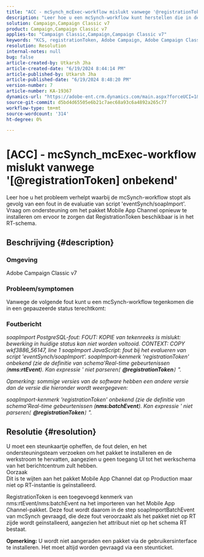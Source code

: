 ```yaml
---
title: "ACC - mcSynch_mcExec-workflow mislukt vanwege '@registrationToken unknown'"
description: "Leer hoe u een mcSynch-workflow kunt herstellen die in de gepauzeerde status terechtkomt als gevolg van een fout in de evaluatie van script 'eventSynch/soapImport'."
solution: Campaign,Campaign Classic v7
product: Campaign,Campaign Classic v7
applies-to: "Campaign Classic,Campaign,Campaign Classic v7"
keywords: "KCS, registrationToken, Adobe Campaign, Adobe Campaign Classic, ACC, mcSynch_mcExec-workflow mislukt, problemen oplossen"
resolution: Resolution
internal-notes: null
bug: false
article-created-by: Utkarsh Jha
article-created-date: "6/19/2024 8:44:14 PM"
article-published-by: Utkarsh Jha
article-published-date: "6/19/2024 8:48:20 PM"
version-number: 7
article-number: KA-19367
dynamics-url: "https://adobe-ent.crm.dynamics.com/main.aspx?forceUCI=1&pagetype=entityrecord&etn=knowledgearticle&id=0d8709ac-7c2e-ef11-840a-00224809e160"
source-git-commit: d5bd4d65505e6b21c7aec68a93c6a4892a265c77
workflow-type: tm+mt
source-wordcount: '314'
ht-degree: 0%

---
```


# [ACC] - mcSynch_mcExec-workflow mislukt vanwege &#39;[@registrationToken] onbekend&#39;


Leer hoe u het probleem verhelpt waarbij de mcSynch-workflow stopt als gevolg van een fout in de evaluatie van script &#39;eventSynch/soapImport&#39;. Vraag om ondersteuning om het pakket Mobile App Channel opnieuw te installeren om ervoor te zorgen dat RegistrationToken beschikbaar is in het RT-schema.

## Beschrijving {#description}


### Omgeving

Adobe Campaign Classic v7

### Probleem/symptomen

Vanwege de volgende fout kunt u een mcSynch-workflow tegenkomen die in een gepauzeerde status terechtkomt:

### Foutbericht

*soapImport PostgreSQL-fout: FOUT: KOPIE van tekenreeks is mislukt: bewerking in huidige status kan niet worden voltooid. CONTEXT: COPY wkf3886_56147, line 1 soapImport JavaScript: fout bij het evalueren van script &#39;eventSynch/soapImport&#39;.
soapImport-kenmerk &#39;registrationToken&#39; onbekend (zie de definitie van schema&#39;Real-time gebeurtenissen (<b>nms:rtEvent</b>). Kan expressie &#39; niet parseren`[` <b>@registrationToken</b>`]` &quot;.*

*Opmerking: sommige versies van de software hebben een andere versie dan de versie die hieronder wordt weergegeven:*

*soapImport-kenmerk &#39;registrationToken&#39; onbekend (zie de definitie van schema&#39;Real-time gebeurtenissen (<b>nms:batchEvent</b>). Kan expressie &#39; niet parseren`[` <b>@registrationToken</b>`]` &quot;.*


## Resolutie {#resolution}


U moet een steunkaartje opheffen, de fout delen, en het ondersteuningsteam verzoeken om het pakket te installeren en de werkstroom te hervatten, aangezien u geen toegang UI tot het werkschema van het berichtcentrum zult hebben.
<br>Oorzaak<br>
Dit is te wijten aan het pakket Mobile App Channel dat op Production maar niet op RT-instantie is geïnstalleerd.

RegistrationToken is een toegevoegd kenmerk van nms:rtEvent/nms:batchEvent na het importeren van het Mobile App Channel-pakket. Deze fout wordt daarom in de step soapImportBatchEvent van mcSynch gevraagd, die deze fout veroorzaakt als het pakket niet op RT zijde wordt geïnstalleerd, aangezien het attribuut niet op het schema RT bestaat.

<b>Opmerking:</b> U wordt niet aangeraden een pakket via de gebruikersinterface te installeren. Het moet altijd worden gevraagd via een steunticket.
